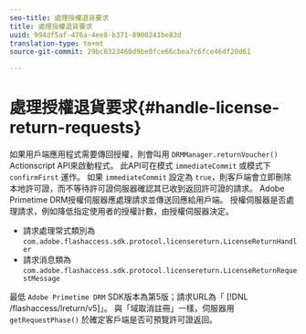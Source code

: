 ```yaml
---
seo-title: 處理授權退貨要求
title: 處理授權退貨要求
uuid: 994df5af-476a-4ee8-b371-8900241be83d
translation-type: tm+mt
source-git-commit: 29bc8323460d9be0fce66cbea7c6fce46df20d61

---
```



# 處理授權退貨要求{#handle-license-return-requests}

如果用戶端應用程式需要傳回授權，則會叫用 `DRMManager.returnVoucher()` Actionscript API來啟動程式。 此API可在模式 `immediateCommit` 或模式下 `confirmFirst` 運作。 如果 `immediateCommit` 設定為 `true`，則客戶端會立即刪除本地許可證，而不等待許可證伺服器確認其已收到返回許可證的請求。 Adobe Primetime DRM授權伺服器應處理請求並傳送回應給用戶端。 授權伺服器是否處理請求，例如降低指定使用者的授權計數，由授權伺服器決定。

* 請求處理常式類別為 `com.adobe.flashaccess.sdk.protocol.licensereturn.LicenseReturnHandler`
* 請求消息類為 `com.adobe.flashaccess.sdk.protocol.licensereturn.LicenseReturnRequestMessage`

最低 `Adobe Primetime DRM` SDK版本為第5版；請求URL為「 [!DNL /flashaccess/lreturn/v5]」。 與「域取消註冊」一樣，伺服器用 `getRequestPhase()` 於確定客戶端是否可預覽許可證返回。
